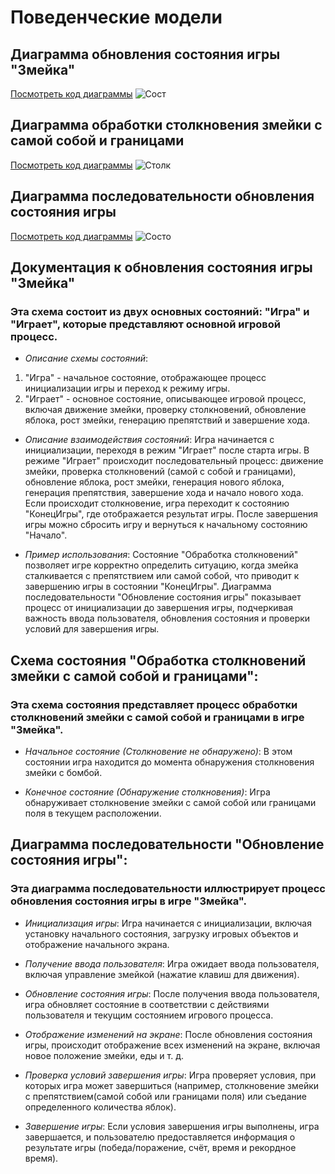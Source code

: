 # Поведенческие модели

## Диаграмма обновления состояния игры "Змейка"

[Посмотреть код диаграммы](lab5/gameprocess)
![Сост](https://www.plantuml.com/plantuml/png/dLPDJrD15DtFhvYm0XF-W0k3SU6IXKlZekAB4lf1sih6aDGQGCMa2qbeJ51PkFQrfT8-wFWNplr7djx9ovlcFUehXCmCRyuvzvux7yDMgrrfjj_MgeQ3TcJNqCT8EeZNRALbdrPgaNrdB7-UFtXXDpSVMLmWbXF4k86p3oqcc64Yn-pvYUqrf_cNzEQi7Bf_5vf2O5mvDJcUXatJmbYw59BtqYMYmxRlUUiRdgas5k7Um8A9CmmPy0_6O3vipt7BTee44whN6WVHitfbBw9eIlqF1Tynu8GZw2Q5MCuvEEPnfMMAcGj6S4GG9wSMrvc6AHT9i_yX7OqqPf_GvALqLJM1py0Jfqnhvqsqi_UaKQtkjdORzLRWfxn83ghLByI6XeZYBs9-SPXoo6wWGyxvrV6RGI4JQrPFZSKeB3n-Ow159fdv5wVBzZ80EjncrIcZMh8gqjD2zC90fdmSjVWJJiN3ZQ2sFZCu9-HBQ6I9uonkiIJET97YC1tBJhUh756NNqTAcMc4eKKIhlfO5zSLdGKd9-f-Q9PdeOw_Ae-LJUy7NAYUq_Epk12lethKvA5_lBzV3K_iIY9vC7rdw701OtEV4CMsT1EDyLTwqjLA33LqPchx9I-qdT1NQPKIhaWf89hLGwcxRt0AFiOlZgvyNNd3-pCY7zEza4w7dWgvvtckbIw7YNoGJ-nrPOuymImJAt7fOvOzEU4gPjdUyuRAqadVgldwycNTFeYQwnlBZgi6FDIkM2Pzv_9rZkyYvHznniTWReXzzfeUcgse_eh_6Vm3)

## Диаграмма обработки столкновения змейки с самой собой и границами

[Посмотреть код диаграммы](lab5/obrabotka)
![Столк](https://www.plantuml.com/plantuml/png/hL8zJeH05EuvnLp02rWeLp7HJYqKUw7GncGgevKKNc3OpMI1WTahVEz6-yqZ96GB4f9D83Eyx-TxBu_yjRXxATwU7ZFKY0ZoXGFF7PnKyEdRNDqO_68lxt3N1dzeC2gZbOgeb8XIaXp54cZXivcjoXyCyEZGgxg69-9JJKNgmPlDbiIpo9fd2gHq3jL019B72PgY2V21erL4fxsXqIjQC_abedmeXQMZpcnNMjwQRXaOMEtv3cjJVKkvqUrshKtk9I5fNFgv2pRwhyB0uJyN-yeVdk_vsvm0)

## Диаграмма последовательности обновления состояния игры

[Посмотреть код диаграммы](lab5/sostojania)
![Состо](https://www.plantuml.com/plantuml/png/hLDDJi905DxFAUO2Ni25uIe4NP0WRR3k1HDrOTA5CRhHNg4W4mUhS8NltSZljKy3JOqQ9M6QllVzVFDcsZl9-fFiz7Za-eCicNWKMAEIQpppkK0fCmHzTobXmy4mxOypZtiyoHdAtU8TNebTuQNTkCMoNIf83zX8BZEPqcE1ABbpeoH9JLtj-LzvkK2aPkKyVr_5yti7dwdsFHxOkTGkEuXQblE6RnZYjmF_b6Dx8Vg6p3S4rgDbDMR0qdZDPZGm3RoYFMENX98cLxL0QLOeQyet4Hyn9qVDOcqcKwnrV5npDYB2XyeEipMSmW8pXUaq6gW8RkGr6W_4rBf7y6UTpZlm7xhTLqJdLylC5Sbkt3fgkst1OwDi6-JH-D3zGjvG7QViLAd7XH_QEm00)

## Документация к обновления состояния игры "Змейка"
### Эта схема состоит из двух основных состояний: "Игра" и "Играет", которые представляют основной игровой процесс.

* _Описание схемы состояний_:
1. "Игра" - начальное состояние, отображающее процесс инициализации игры и переход к режиму игры.
2. "Играет" - основное состояние, описывающее игровой процесс, включая движение змейки, проверку столкновений, обновление яблока, рост змейки, генерацию препятствий и завершение хода.

* _Описание взаимодействия состояний_:
Игра начинается с инициализации, переходя в режим "Играет" после старта игры.
В режиме "Играет" происходит последовательный процесс: движение змейки, проверка столкновений (самой с собой и границами), обновление яблока, рост змейки, генерация нового яблока, генерация препятствия, завершение хода и начало нового хода.
Если происходит столкновение, игра переходит к состоянию "КонецИгры", где отображается результат игры.
После завершения игры можно сбросить игру и вернуться к начальному состоянию "Начало".

* _Пример использования_: 
Состояние "Обработка столкновений" позволяет игре корректно определить ситуацию, когда змейка сталкивается с препятствием или самой собой, что приводит к завершению игры в состоянии "КонецИгры". Диаграмма последовательности "Обновление состояния игры" показывает процесс от инициализации до завершения игры, подчеркивая важность ввода пользователя, обновления состояния и проверки условий для завершения игры.


## Схема состояния "Обработка столкновений змейки с самой собой и границами":
### Эта схема состояния представляет процесс обработки столкновений змейки с самой собой и границами в игре "Змейка".

* _Начальное состояние (Столкновение не обнаружено)_:
В этом состоянии игра находится до момента обнаружения столкновения змейки с бомбой.

* _Конечное состояние (Обнаружение столкновения)_:
Игра обнаруживает столкновение змейки с самой собой или границами поля в текущем расположении.


## Диаграмма последовательности "Обновление состояния игры":
### Эта диаграмма последовательности иллюстрирует процесс обновления состояния игры в игре "Змейка".

* _Инициализация игры_:
Игра начинается с инициализации, включая установку начального состояния, загрузку игровых объектов и отображение начального экрана.

* _Получение ввода пользователя_:
Игра ожидает ввода пользователя, включая управление змейкой (нажатие клавиш для движения).

* _Обновление состояния игры_:
После получения ввода пользователя, игра обновляет состояние в соответствии с действиями пользователя и текущим состоянием игрового процесса.

* _Отображение изменений на экране_:
После обновления состояния игры, происходит отображение всех изменений на экране, включая новое положение змейки, еды и т. д.

* _Проверка условий завершения игры_:
Игра проверяет условия, при которых игра может завершиться (например, столкновение змейки с препятствием(самой собой или границами поля) или съедание определенного количества яблок).

* _Завершение игры_:
Если условия завершения игры выполнены, игра завершается, и пользователю предоставляется информация о результате игры (победа/поражение, счёт, время и рекордное время).